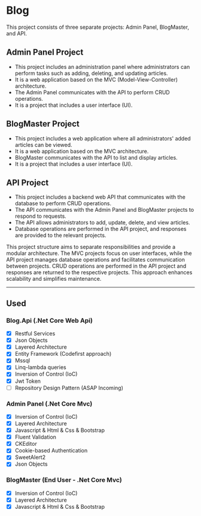 # Blog
This project consists of three separate projects: Admin Panel, BlogMaster, and API.

## Admin Panel Project
- This project includes an administration panel where administrators can perform tasks such as adding, deleting, and updating articles.
- It is a web application based on the MVC (Model-View-Controller) architecture.
- The Admin Panel communicates with the API to perform CRUD operations.
- It is a project that includes a user interface (UI).

## BlogMaster Project
- This project includes a web application where all administrators' added articles can be viewed.
- It is a web application based on the MVC architecture.
- BlogMaster communicates with the API to list and display articles.
- It is a project that includes a user interface (UI).

## API Project
- This project includes a backend web API that communicates with the database to perform CRUD operations.
- The API communicates with the Admin Panel and BlogMaster projects to respond to requests.
- The API allows administrators to add, update, delete, and view articles.
- Database operations are performed in the API project, and responses are provided to the relevant projects.

This project structure aims to separate responsibilities and provide a modular architecture. The MVC projects focus on user interfaces, while the API project manages database operations and facilitates communication between projects. CRUD operations are performed in the API project and responses are returned to the respective projects. This approach enhances scalability and simplifies maintenance.
<hr>
<h2>Used</h2>
<h3>Blog.Api (.Net Core Web Api)</h3>

- [x] Restful Services
- [x] Json Objects
- [x] Layered Architecture
- [x] Entity Framework (Codefirst approach) 
- [x] Mssql
- [x] Linq-lambda queries
- [x] Inversion of Control (IoC)
- [x] Jwt Token
- [ ] Repository Design Pattern (ASAP Incoming)

<h3>Admin Panel (.Net Core Mvc)</h3>

- [x] Inversion of Control (IoC)
- [x] Layered Architecture
- [x] Javascript & Html & Css & Bootstrap
- [x] Fluent Validation 
- [x] CKEditor 
- [x] Cookie-based Authentication
- [x] SweetAlert2 
- [x] Json Objects

<h3>BlogMaster (End User - .Net Core Mvc)</h3>

- [x] Inversion of Control (IoC)
- [x] Layered Architecture
- [x] Javascript & Html & Css & Bootstrap

